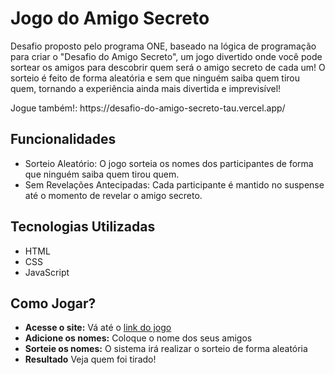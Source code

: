 <h1>Jogo do Amigo Secreto</h1>
<p>Desafio proposto pelo programa ONE, baseado na lógica de programação para criar o "Desafio do Amigo Secreto", um jogo divertido onde você pode sortear os amigos para descobrir quem será o amigo secreto de cada um! O sorteio é feito de forma aleatória e sem que ninguém saiba quem tirou quem, tornando a experiência ainda mais divertida e imprevisível!</p>
<p>Jogue também!: https://desafio-do-amigo-secreto-tau.vercel.app/ </p>

<h2>Funcionalidades</h2>
<ul>
  <li>Sorteio Aleatório: O jogo sorteia os nomes dos participantes de forma que ninguém saiba quem tirou quem.</li>
  <li>Sem Revelações Antecipadas: Cada participante é mantido no suspense até o momento de revelar o amigo secreto.</li>
</ul>

<h2>Tecnologias Utilizadas</h2>
<ul>
  <li>HTML</li>
  <li>CSS</li>
  <li>JavaScript</li>
</ul>

<h2>Como Jogar?</h2>
<ul>
  <li><strong>Acesse o site:</strong> Vá até o <a href="https://desafio-do-amigo-secreto-tau.vercel.app/">link do jogo</a></li>
  <li><strong>Adicione os nomes:</strong> Coloque o nome dos seus amigos </li>
  <li><strong>Sorteie os nomes:</strong> O sistema irá realizar o sorteio de forma aleatória</li>
  <li><strong>Resultado</strong> Veja quem foi tirado!</li>
</ul>


<br>


